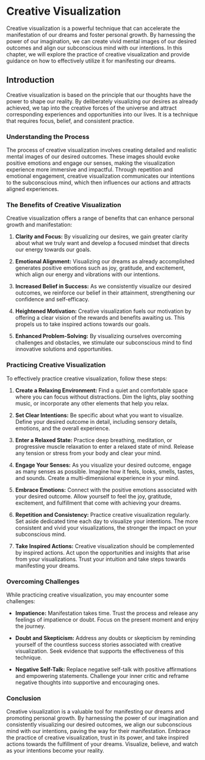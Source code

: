 Creative Visualization
===============================

Creative visualization is a powerful technique that can accelerate the manifestation of our dreams and foster personal growth. By harnessing the power of our imagination, we can create vivid mental images of our desired outcomes and align our subconscious mind with our intentions. In this chapter, we will explore the practice of creative visualization and provide guidance on how to effectively utilize it for manifesting our dreams.

Introduction
------------

Creative visualization is based on the principle that our thoughts have the power to shape our reality. By deliberately visualizing our desires as already achieved, we tap into the creative forces of the universe and attract corresponding experiences and opportunities into our lives. It is a technique that requires focus, belief, and consistent practice.

### Understanding the Process

The process of creative visualization involves creating detailed and realistic mental images of our desired outcomes. These images should evoke positive emotions and engage our senses, making the visualization experience more immersive and impactful. Through repetition and emotional engagement, creative visualization communicates our intentions to the subconscious mind, which then influences our actions and attracts aligned experiences.

### The Benefits of Creative Visualization

Creative visualization offers a range of benefits that can enhance personal growth and manifestation:

1. **Clarity and Focus:** By visualizing our desires, we gain greater clarity about what we truly want and develop a focused mindset that directs our energy towards our goals.

2. **Emotional Alignment:** Visualizing our dreams as already accomplished generates positive emotions such as joy, gratitude, and excitement, which align our energy and vibrations with our intentions.

3. **Increased Belief in Success:** As we consistently visualize our desired outcomes, we reinforce our belief in their attainment, strengthening our confidence and self-efficacy.

4. **Heightened Motivation:** Creative visualization fuels our motivation by offering a clear vision of the rewards and benefits awaiting us. This propels us to take inspired actions towards our goals.

5. **Enhanced Problem-Solving:** By visualizing ourselves overcoming challenges and obstacles, we stimulate our subconscious mind to find innovative solutions and opportunities.

### Practicing Creative Visualization

To effectively practice creative visualization, follow these steps:

1. **Create a Relaxing Environment:** Find a quiet and comfortable space where you can focus without distractions. Dim the lights, play soothing music, or incorporate any other elements that help you relax.

2. **Set Clear Intentions:** Be specific about what you want to visualize. Define your desired outcome in detail, including sensory details, emotions, and the overall experience.

3. **Enter a Relaxed State:** Practice deep breathing, meditation, or progressive muscle relaxation to enter a relaxed state of mind. Release any tension or stress from your body and clear your mind.

4. **Engage Your Senses:** As you visualize your desired outcome, engage as many senses as possible. Imagine how it feels, looks, smells, tastes, and sounds. Create a multi-dimensional experience in your mind.

5. **Embrace Emotions:** Connect with the positive emotions associated with your desired outcome. Allow yourself to feel the joy, gratitude, excitement, and fulfillment that come with achieving your dreams.

6. **Repetition and Consistency:** Practice creative visualization regularly. Set aside dedicated time each day to visualize your intentions. The more consistent and vivid your visualizations, the stronger the impact on your subconscious mind.

7. **Take Inspired Actions:** Creative visualization should be complemented by inspired actions. Act upon the opportunities and insights that arise from your visualizations. Trust your intuition and take steps towards manifesting your dreams.

### Overcoming Challenges

While practicing creative visualization, you may encounter some challenges:

* **Impatience:** Manifestation takes time. Trust the process and release any feelings of impatience or doubt. Focus on the present moment and enjoy the journey.

* **Doubt and Skepticism:** Address any doubts or skepticism by reminding yourself of the countless success stories associated with creative visualization. Seek evidence that supports the effectiveness of this technique.

* **Negative Self-Talk:** Replace negative self-talk with positive affirmations and empowering statements. Challenge your inner critic and reframe negative thoughts into supportive and encouraging ones.

### Conclusion

Creative visualization is a valuable tool for manifesting our dreams and promoting personal growth. By harnessing the power of our imagination and consistently visualizing our desired outcomes, we align our subconscious mind with our intentions, paving the way for their manifestation. Embrace the practice of creative visualization, trust in its power, and take inspired actions towards the fulfillment of your dreams. Visualize, believe, and watch as your intentions become your reality.
